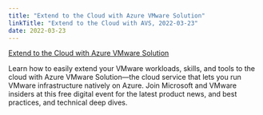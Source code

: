 ```yaml
---
title: "Extend to the Cloud with Azure VMware Solution"
linkTitle: "Extend to the Cloud with AVS, 2022-03-23"
date: 2022-03-23
---
```

[Extend to the Cloud with Azure VMware Solution](https://info.microsoft.com/www-extend-to-the-cloud-with-azure-vmware-solution-on-demand-registration.html?lcid=en-us)

Learn how to easily extend your VMware workloads, skills, and tools to the cloud
with Azure VMware Solution—the cloud service that lets you run VMware
infrastructure natively on Azure. Join Microsoft and VMware insiders at this
free digital event for the latest product news, and best practices, and
technical deep dives.
